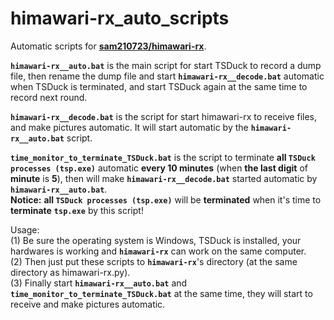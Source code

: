 # himawari-rx_auto_scripts
Automatic scripts for [**sam210723/himawari-rx**](https://github.com/sam210723/himawari-rx).

**``himawari-rx__auto.bat``** is the main script for start TSDuck to record a dump file, then rename the dump file and start **``himawari-rx__decode.bat``** automatic when TSDuck is terminated, and start TSDuck again at the same time to record next round.

**``himawari-rx__decode.bat``** is the script for start himawari-rx to receive files, and make pictures automatic. It will start automatic by the **``himawari-rx__auto.bat``** script.

**``time_monitor_to_terminate_TSDuck.bat``** is the script to terminate **all ``TSDuck processes (tsp.exe)``** automatic **every 10 minutes** (when **the last digit** of **minute** is **5**), then will make **``himawari-rx__decode.bat``** started automatic by **``himawari-rx__auto.bat``**. <br>
**Notice:** **all ``TSDuck processes (tsp.exe)``** will be **terminated** when it's time to **terminate** **``tsp.exe``** by this script!


Usage: <br>
(1) Be sure the operating system is Windows, TSDuck is installed, your hardwares is working and **``himawari-rx``** can work on the same computer. <br>
(2) Then just put these scripts to **``himawari-rx``**'s directory (at the same directory as himawari-rx.py). <br>
(3) Finally start **``himawari-rx__auto.bat``** and **``time_monitor_to_terminate_TSDuck.bat``** at the same time, they will start to receive and make pictures automatic.
